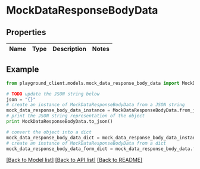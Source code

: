 # MockDataResponseBodyData


## Properties
Name | Type | Description | Notes
------------ | ------------- | ------------- | -------------

## Example

```python
from playground_client.models.mock_data_response_body_data import MockDataResponseBodyData

# TODO update the JSON string below
json = "{}"
# create an instance of MockDataResponseBodyData from a JSON string
mock_data_response_body_data_instance = MockDataResponseBodyData.from_json(json)
# print the JSON string representation of the object
print MockDataResponseBodyData.to_json()

# convert the object into a dict
mock_data_response_body_data_dict = mock_data_response_body_data_instance.to_dict()
# create an instance of MockDataResponseBodyData from a dict
mock_data_response_body_data_form_dict = mock_data_response_body_data.from_dict(mock_data_response_body_data_dict)
```
[[Back to Model list]](../README.md#documentation-for-models) [[Back to API list]](../README.md#documentation-for-api-endpoints) [[Back to README]](../README.md)


